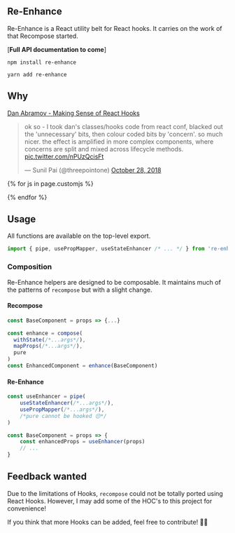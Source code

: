 ## Re-Enhance

Re-Enhance is a React utility belt for React hooks. It carries on the work of that Recompose started.

[**Full API documentation to come**]

```
npm install re-enhance
```

```
yarn add re-enhance
```

## Why

[Dan Abramov - Making Sense of React Hooks](https://dev.to/dan_abramov/making-sense-of-react-hooks-2eib)

<div class="center">
<blockquote class="twitter-tweet" data-lang="en"><p lang="en" dir="ltr">ok so - I took dan&#39;s classes/hooks code from react conf, blacked out the &#39;unnecessary&#39; bits, then colour coded bits by &#39;concern&#39;. so much nicer. the effect is amplified in more complex components, where concerns are split and mixed across lifecycle methods. <a href="https://t.co/nPUzQcisFt">pic.twitter.com/nPUzQcisFt</a></p>&mdash; Sunil Pai (@threepointone) <a href="https://twitter.com/threepointone/status/1056594421079261185?ref_src=twsrc%5Etfw">October 28, 2018</a></blockquote>

{% for js in page.customjs %}
<script async src="https://platform.twitter.com/widgets.js" charset="utf-8">

</script>
{% endfor %}

</div>


## Usage

All functions are available on the top-level export.

```js
import { pipe, usePropMapper, useStateEnhancer /* ... */ } from 're-enhance'
```

### Composition

Re-Enhance helpers are designed to be composable. It maintains much of the patterns of `recompose` but with a slight change.

#### Recompose

```js
const BaseComponent = props => {...}

const enhance = compose(
  withState(/*...args*/),
  mapProps(/*...args*/),
  pure
)
const EnhancedComponent = enhance(BaseComponent)
```

#### Re-Enhance

```js
const useEnhancer = pipe(
    useStateEnhancer(/*...args*/),
    usePropMapper(/*...args*/),
    /*pure cannot be hooked 😔*/
)

const BaseComponent = props => {
    const enhancedProps = useEnhancer(props)
    // ...
}
```

## Feedback wanted

Due to the limitations of Hooks, `recompose` could not be totally ported using React Hooks. However, I may add some of the HOC's to this project for convenience!

If you think that more Hooks can be added, feel free to contribute! 🎉🎉

